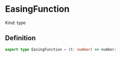 # EasingFunction

Kind: type

## Definition

```ts
export type EasingFunction = (t: number) => number;
```
